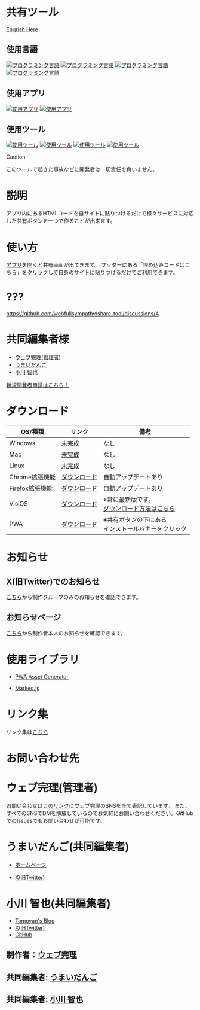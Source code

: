 # 共有ツール

[Engrish Here](https://github.com/webfullsympathy/share-tool/blob/main/README_EN.md)

## 使用言語

[![プログラミング言語](https://skillicons.dev/icons?i=html)](https://wikipedia.org/wiki/HyperText_Markup_Language)
[![プログラミング言語](https://skillicons.dev/icons?i=css)](https://wikipedia.org/wiki/Cascading_Style_Sheets)
[![プログラミング言語](https://skillicons.dev/icons?i=js)](https://wikipedia.org/wiki/JavaScript)
[![プログラミング言語](https://skillicons.dev/icons?i=php)](https://wikipedia.org/wiki/PHP)

## 使用アプリ

[![使用アプリ](https://skillicons.dev/icons?i=discord)](https://discord.com)
[![使用アプリ](https://skillicons.dev/icons?i=notion)](https://notion.so/)

## 使用ツール

[![使用ツール](https://skillicons.dev/icons?i=electron)](https://electronjs.org)
[![使用ツール](https://skillicons.dev/icons?i=git)](https://git-scm.com/)
[![使用ツール](https://skillicons.dev/icons?i=github)](https://github.com)
[![使用ツール](https://skillicons.dev/icons?i=vscode)](https://code.visualstudio.com/)

>[!CAUTION]
>このツールで起きた事故などに開発者は一切責任を負いません。

# 説明
アプリ内にあるHTMLコードを自サイトに貼りつけるだけで様々サービスに対応した共有ボタンを一つで作ることが出来ます。

# 使い方
[アプリ](https://share-tool.vercel.app)を開くと共有画面が出てきます。
フッターにある「埋め込みコードはこちら」をクリックして自身のサイトに貼りつけるだけでご利用できます。

# ???
https://github.com/webfullsympathy/share-tool/discussions/4

# 共同編集者様

- [ウェブ完理(管理者)](#ウェブ完理管理者)
- [うまいだんご](#うまいだんご共同編集者)
- [小川 智也](#小川-智也共同編集者)

[新規開発者申請はこちら！](https://share-tool.vercel.app/dev/new)

# ダウンロード
|OS/種類|リンク|備考|
|-|-|-|
|Windows|[未完成]()|なし|
|Mac|[未完成]()|なし|
|Linux|[未完成]()|なし|
|Chrome拡張機能|[ダウンロード](https://chromewebstore.google.com/detail/folhpgnfkkbpgchbambnjdkaaleaefgh)|自動アップデートあり|
|Firefox拡張機能|[ダウンロード](https://addons.mozilla.org/ja/firefox/addon/%E5%85%B1%E6%9C%89%E3%83%84%E3%83%BC%E3%83%AB-share-tool/)|自動アップデートあり|
|VisiOS|[ダウンロード](https://github.com/webfullsympathy/share-tool/releases/download/v3.5/share-tool.visiapp)|※常に最新版です。<br>[ダウンロード方法はこちら](https://github.com/webfullsympathy/webfullsympathy/blob/main/post/visios/app_download.md)|
|PWA|[ダウンロード](https://share-tool.vercel.app)|※共有ボタンの下にある<br>インストールバナーをクリック|

# お知らせ

## X(旧Twitter)でのお知らせ
[こちら](https://x.com/search?q=%23%E5%85%B1%E6%9C%89%E3%83%84%E3%83%BC%E3%83%AB_%E3%82%A6%E3%82%A7%E3%83%96%E5%AE%8C%E7%90%86)から制作グループのみのお知らせを確認できます。

## お知らせページ
[こちら](https://flawless-pancake-f2b.notion.site/1166e1c012538078af71d00a6849647b)から制作者本人のお知らせを確認できます。

# 使用ライブラリ
- [PWA Asset Generator](https://github.com/elegantapp/pwa-asset-generator)

- [Marked.js](https://github.com/markedjs/marked)

# リンク集
リンク集は[こちら](https://lit.link/sharetool)

# お問い合わせ先

# ウェブ完理(管理者)
お問い合わせは[このリンク](https://link.webfullsympathy.com)にウェブ完理のSNSを全て表記しています。
また、すべてのSNSでDMを解放しているのでお気軽にお問い合わせください。GitHubでのIssuesでもお問い合わせが可能です。

# うまいだんご(共同編集者)
- [ホームページ](https://umaidango.github.io/me/)

- [X(旧Twitter)](https://x.com/dango12_dango)

# 小川 智也(共同編集者)

- [Tomoyan's Blog](https://ogatomo.net)
- [X(旧Twitter)](https://x.com/ogatomo21)
- [GitHub](https://github.com/ogatomo21)

## 制作者：[ウェブ完理](https://webfullsympathy.github.io/)
## 共同編集者: [うまいだんご](https://umaidango.github.io/me/)
## 共同編集者: [小川 智也](https://ogatomo.net)

